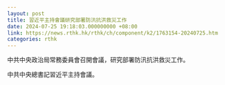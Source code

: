 ```yaml
---
layout: post
title: 習近平主持會議研究部署防汛抗洪救災工作
date: 2024-07-25 19:18:03.000000000 +08:00
link: https://news.rthk.hk/rthk/ch/component/k2/1763154-20240725.htm
categories: rthk
---
```


中共中央政治局常務委員會召開會議，研究部署防汛抗洪救災工作。

中共中央總書記習近平主持會議。
